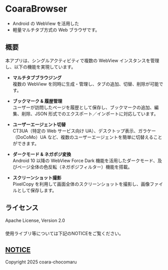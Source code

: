 # CoaraBrowser

- Android の WebView を活用した
- 軽量マルチタブ方式の Web ブラウザです。

## 概要

本アプリは、シングルアクティビティで複数の WebView インスタンスを管理し、以下の機能を実現しています。

- **マルチタブブラウジング**  
  複数の WebView を同時に生成・管理し、タブの追加、切替、削除が可能です。

- **ブックマーク & 履歴管理**  
  ユーザーが訪問したページを履歴として保存し、ブックマークの追加、編集、削除、JSON 形式でのエクスポート／インポートに対応しています。

- **ユーザーエージェント切替**  
  CT3UA（特定の Web サービス向け UA）、デスクトップ表示、ガラケー（DoCoMo）UA など、複数のユーザーエージェントを簡単に切替えることができます。

- **ダークモード & ネガポジ変換**  
  Android 10 以降の WebView Force Dark 機能を活用したダークモード、及びページ全体の色反転（ネガポジフィルター）機能を搭載。

- **スクリーンショット撮影**  
  PixelCopy を利用して画面全体のスクリーンショットを撮影し、画像ファイルとして保存します。

## ライセンス
Apache License, Version 2.0
###
使用ライブリ等については下記のNOTICEをご覧ください。
#####
[NOTICE](./NOTICE.md)  
---
Copyright 2025 coara-chocomaru
